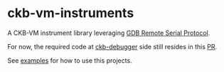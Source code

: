 # ckb-vm-instruments

A CKB-VM instrument library leveraging [GDB Remote Serial Protocol](https://sourceware.org/gdb/onlinedocs/gdb/Remote-Protocol.html).

For now, the required code at [ckb-debugger](https://github.com/nervosnetwork/ckb-standalone-debugger) side still resides in this [PR](https://github.com/nervosnetwork/ckb-standalone-debugger/pull/80).

See [examples](./examples) for how to use this projects.
